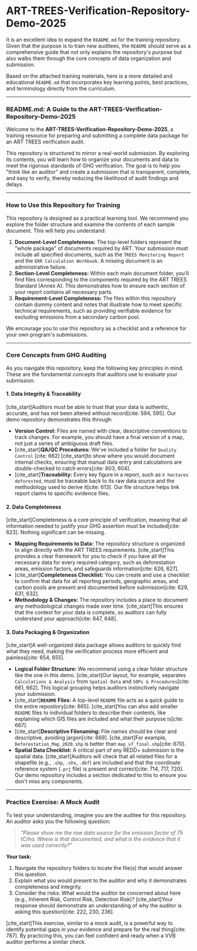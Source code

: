 # ART-TREES-Verification-Repository-Demo-2025
It is an excellent idea to expand the `README.md` for the training repository. Given that the purpose is to train new auditees, the `README` should serve as a comprehensive guide that not only explains the repository's purpose but also walks them through the core concepts of data organization and submission.

Based on the attached training materials, here is a more detailed and educational `README.md` that incorporates key learning points, best practices, and terminology directly from the curriculum.

***

### README.md: A Guide to the ART-TREES-Verification-Repository-Demo-2025

Welcome to the **ART-TREES-Verification-Repository-Demo-2025**, a training resource for preparing and submitting a complete data package for an ART TREES verification audit.

This repository is structured to mirror a real-world submission. By exploring its contents, you will learn how to organize your documents and data to meet the rigorous standards of GHG verification. The goal is to help you "think like an auditor" and create a submission that is transparent, complete, and easy to verify, thereby reducing the likelihood of audit findings and delays.

---

### How to Use this Repository for Training

This repository is designed as a practical learning tool. We recommend you explore the folder structure and examine the contents of each sample document. This will help you understand:

1.  **Document-Level Completeness:** The top-level folders represent the "whole package" of documents required by ART. Your submission must include all specified documents, such as the `TREES Monitoring Report` and the `ERR Calculation Workbook`. A missing document is an administrative failure.
2.  **Section-Level Completeness:** Within each main document folder, you'll find files corresponding to the components required by the ART TREES Standard (Annex A). This demonstrates how to ensure each section of your report contains all necessary parts.
3.  **Requirement-Level Completeness:** The files within this repository contain dummy content and notes that illustrate how to meet specific technical requirements, such as providing verifiable evidence for excluding emissions from a secondary carbon pool.

We encourage you to use this repository as a checklist and a reference for your own program's submissions.

---

### Core Concepts from GHG Auditing

As you navigate this repository, keep the following key principles in mind. These are the fundamental concepts that auditors use to evaluate your submission.

#### 1. Data Integrity & Traceability

[cite_start]Auditors must be able to trust that your data is authentic, accurate, and has not been altered without record[cite: 594, 595]. Our demo repository demonstrates this through:

* **Version Control:** Files are named with clear, descriptive conventions to track changes. For example, you should have a final version of a map, not just a series of ambiguous draft files.
* [cite_start]**QA/QC Procedures:** We've included a folder for `Quality Control` [cite: 662] [cite_start]to show where you would document internal checks, ensuring that manual data entry and calculations are double-checked to catch errors[cite: 603, 604].
* [cite_start]**Traceability:** Every key figure in a report, such as `X hectares deforested`, must be traceable back to its raw data source and the methodology used to derive it[cite: 613]. Our file structure helps link report claims to specific evidence files.

#### 2. Data Completeness

[cite_start]Completeness is a core principle of verification, meaning that all information needed to justify your GHG assertion must be included[cite: 623]. Nothing significant can be missing.

* **Mapping Requirements to Data:** The repository structure is organized to align directly with the ART TREES requirements. [cite_start]This provides a clear framework for you to check if you have all the necessary data for every required category, such as deforestation areas, emission factors, and safeguards information[cite: 626, 627].
* [cite_start]**Completeness Checklist:** You can create and use a checklist to confirm that data for all reporting periods, geographic areas, and carbon pools are present and documented before submission[cite: 629, 631, 632].
* **Methodology & Changes:** The repository includes a place to document any methodological changes made over time. [cite_start]This ensures that the context for your data is complete, so auditors can fully understand your approach[cite: 647, 648].

#### 3. Data Packaging & Organization

[cite_start]A well-organized data package allows auditors to quickly find what they need, making the verification process more efficient and painless[cite: 654, 655].

* **Logical Folder Structure:** We recommend using a clear folder structure like the one in this demo. [cite_start]Our layout, for example, separates `Calculations & Analysis` from `Spatial Data` and `SOPs & Procedures`[cite: 661, 662]. This logical grouping helps auditors instinctively navigate your submission.
* [cite_start]**`README` Files:** A top-level `README` file acts as a quick guide to the entire repository[cite: 665]. [cite_start]You can also add smaller `README` files to individual folders to describe their contents, like explaining which GIS files are included and what their purpose is[cite: 667].
* [cite_start]**Descriptive Filenaming:** File names should be clear and descriptive, avoiding jargon[cite: 669]. [cite_start]For example, `Deforestation_Map_2020.shp` is better than `map_v7_final.shp`[cite: 670].
* **Spatial Data Checklist:** A critical part of any REDD+ submission is the spatial data. [cite_start]Auditors will check that all related files for a shapefile (e.g., `.shp`, `.shx`, `.dbf`) are included and that the coordinate reference system (`.prj` file) is present and correct[cite: 714, 717, 720]. Our demo repository includes a section dedicated to this to ensure you don't miss any components.

---

### Practice Exercise: A Mock Audit

To test your understanding, imagine you are the auditee for this repository. An auditor asks you the following question:

> *"Please show me the raw data source for the emission factor of 75 tC/ha. Where is that documented, and what is the evidence that it was used correctly?"*

**Your task:**
1.  Navigate the repository folders to locate the file(s) that would answer this question.
2.  Explain what you would present to the auditor and why it demonstrates completeness and integrity.
3.  Consider the risks: What would the auditor be concerned about here (e.g., Inherent Risk, Control Risk, Detection Risk)? [cite_start]Your response should demonstrate an understanding of why the auditor is asking this question[cite: 222, 230, 236].

[cite_start]This exercise, similar to a mock audit, is a powerful way to identify potential gaps in your evidence and prepare for the real thing[cite: 787]. By practicing this, you can feel confident and ready when a VVB auditor performs a similar check.
